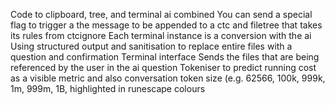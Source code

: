 Code to clipboard, tree, and terminal ai combined 
You can send a special flag to trigger a the message to be appended to a ctc and filetree that takes its rules from ctcignore
Each terminal instance is a conversion with the ai
Using structured output and sanitisation to replace entire files with a question and confirmation 
Terminal interface
Sends the files that are being referenced by the user in the ai question
Tokeniser to predict running cost as a visible metric and also conversation token size (e.g. 62566, 100k, 999k, 1m, 999m, 1B, highlighted in runescape colours